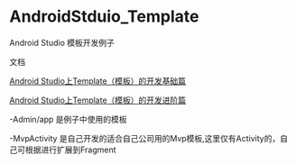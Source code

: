# AndroidStduio_Template
Android Studio 模板开发例子

文档

[Android Studio上Template（模板）的开发基础篇](https://www.jianshu.com/p/85fc5c6ca855)

[Android Studio上Template（模板）的开发进阶篇](https://www.jianshu.com/p/ae4f9068ab04)


-Admin/app 是例子中使用的模板


-MvpActivity 是自己开发的适合自己公司用的Mvp模板,这里仅有Activity的，自己可根据进行扩展到Fragment
